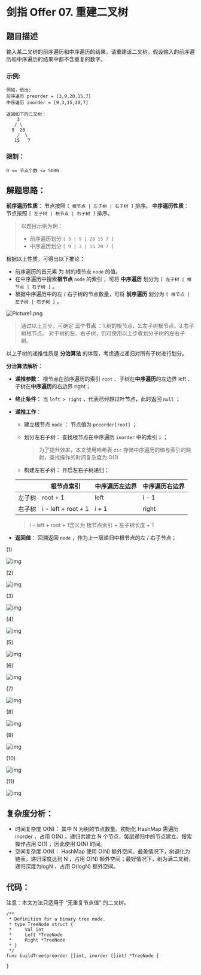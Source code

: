 # 剑指 Offer 07. 重建二叉树

## 题目描述

输入某二叉树的前序遍历和中序遍历的结果，请重建该二叉树。假设输入的前序遍历和中序遍历的结果中都不含重复的数字。

 

### 示例:

```
例如，给出:
前序遍历 preorder = [3,9,20,15,7]
中序遍历 inorder = [9,3,15,20,7]

返回如下的二叉树：
    3
   / \
  9  20
    /  \
   15   7
```

### 限制：

```
0 <= 节点个数 <= 5000
```

## 解题思路：

**前序遍历性质**： 节点按照 `[ 根节点 | 左子树 | 右子树 ]` 排序。
**中序遍历性质**： 节点按照 `[ 左子树 | 根节点 | 右子树 ]` 排序。

> 以题目示例为例：
>
> - 前序遍历划分 `[ 3 | 9 | 20 15 7 ]`
> - 中序遍历划分 `[ 9 | 3 | 15 20 7 ]`

根据以上性质，可得出以下推论：

- 前序遍历的首元素 为 树的根节点 `node` 的值。
- 在中序遍历中搜索**根节点** `node` 的索引 ，可将 **中序遍历** 划分为 `[ 左子树 | 根节点 | 右子树 ]` 。
- 根据中序遍历中的左 / 右子树的节点数量，可将 **前序遍历** 划分为 `[ 根节点 | 左子树 | 右子树 ]` 。

![Picture1.png](http://cdn.xiaot123.com/blog/2021-04/1603644245-oFksKK-Picture1.png-blog)

> 通过以上三步，可确定 **三个节点** ：1.树的根节点、2.左子树根节点、3.右子树根节点。
> 对于树的左、右子树，仍可使用以上步骤划分子树的左右子树。

以上子树的递推性质是 **分治算法** 的体现，考虑通过递归对所有子树进行划分。

**分治算法解析**：

- **递推参数**： 根节点在前序遍历的索引 `root` 、子树在**中序遍历**的左边界 left 、子树在**中序遍历**的右边界 right；

- **终止条件**： 当 `left > right` ，代表已经越过叶节点，此时返回 `null` ；

- **递推工作**：

  - 建立根节点 `node` ： 节点值为 `preorder[root]` ；

  - 划分左右子树： 查找根节点在中序遍历 `inorder` 中的索引 `i` ；

    > 为了提升效率，本文使用哈希表 `dic` 存储中序遍历的值与索引的映射，查找操作的时间复杂度为 O(1)

  - 构建左右子树： 开启左右子树递归；

  |        | 根节点索引          | 中序遍历左边界 | 中序遍历右边界 |
  | ------ | ------------------- | -------------- | -------------- |
  | 左子树 | root + 1            | left           | i - 1          |
  | 右子树 | i - left + root + 1 | i + 1          | right          |

  >
  > i - left + root + 1含义为 根节点索引 + 左子树长度 + 1

- **返回值**： 回溯返回 `node` ，作为上一层递归中根节点的左 / 右子节点；

(1)

![img](http://cdn.xiaot123.com/blog/2021-04/1603644245-DwefAv-Picture2.png-blog)

(2)

![img](http://cdn.xiaot123.com/blog/2021-04/1603644377-aJTwyJ-Picture3.png-blog)

(3)

![img](http://cdn.xiaot123.com/blog/2021-04/1603644377-rGvUqA-Picture4.png-blog)

(4)

![img](http://cdn.xiaot123.com/blog/2021-04/1603644245-OrFteB-Picture5.png-blog)

(5)

![img](http://cdn.xiaot123.com/blog/2021-04/1603644245-RBtYMS-Picture6.png-blog)

(6)

![img](http://cdn.xiaot123.com/blog/2021-04/1603644245-ZlaMmX-Picture7.png-blog)

(7)

![img](http://cdn.xiaot123.com/blog/2021-04/1603644245-leDZaF-Picture8.png-blog)

(8)

![img](http://cdn.xiaot123.com/blog/2021-04/1603644245-KtWHlj-Picture9.png-blog)

(9)

![img](http://cdn.xiaot123.com/blog/2021-04/1603644245-tYOIfd-Picture10.png-blog)

(10)

![img](http://cdn.xiaot123.com/blog/2021-04/1603644245-IAznrm-Picture11.png-blog)

(11)

![img](http://cdn.xiaot123.com/blog/2021-04/1603644245-oLIgwn-Picture12.png-blog)

## 复杂度分析：

- 时间复杂度 O(N)： 其中 N 为树的节点数量。初始化 HashMap 需遍历 inorder ，占用 O(N) 。递归共建立 N 个节点，每层递归中的节点建立、搜索操作占用 O(1) ，因此使用 O(N) 时间。
- 空间复杂度 O(N)： HashMap 使用 O(N) 额外空间。最差情况下，树退化为链表，递归深度达到 N ，占用 O(N) 额外空间；最好情况下，树为满二叉树，递归深度为logN ，占用 O(logN) 额外空间。



## 代码：

注意：本文方法只适用于 “无重复节点值” 的二叉树。

```
/**
 * Definition for a binary tree node.
 * type TreeNode struct {
 *     Val int
 *     Left *TreeNode
 *     Right *TreeNode
 * }
 */
func buildTree(preorder []int, inorder []int) *TreeNode {

}
```

